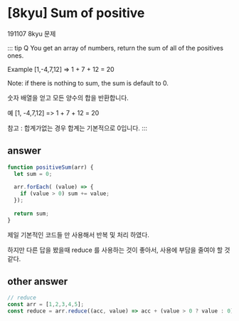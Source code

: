 # [8kyu] Sum of positive

191107 8kyu 문제 

::: tip Q
You get an array of numbers, return the sum of all of the positives ones.

Example [1,-4,7,12] => 1 + 7 + 12 = 20

Note: if there is nothing to sum, the sum is default to 0.

숫자 배열을 얻고 모든 양수의 합을 반환합니다.

예 [1, -4,7,12] => 1 + 7 + 12 = 20

참고 : 합계가없는 경우 합계는 기본적으로 0입니다.
:::

## answer
```js
function positiveSum(arr) {
  let sum = 0;
  
  arr.forEach( (value) => {
    if (value > 0) sum += value;
  });
  
  return sum;
}
```
제일 기본적인 코드들 만 사용해서 반복 및 처리 하였다.

하지만 다른 답을 봤을때 reduce 를 사용하는 것이 좋아서, 사용에 부담을 줄여야 할 것 같다.

## other answer
```js
// reduce
const arr = [1,2,3,4,5];
const reduce = arr.reduce((acc, value) => acc + (value > 0 ? value : 0),0);
```
